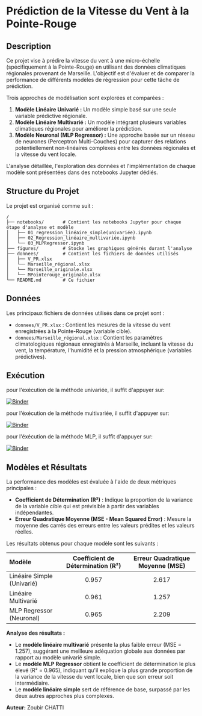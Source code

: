 # Prédiction de la Vitesse du Vent à la Pointe-Rouge

## Description

Ce projet vise à prédire la vitesse du vent à une micro-échelle (spécifiquement à la Pointe-Rouge) en utilisant des données climatiques régionales provenant de Marseille. L'objectif est d'évaluer et de comparer la performance de différents modèles de régression pour cette tâche de prédiction.

Trois approches de modélisation sont explorées et comparées :

1.  **Modèle Linéaire Univarié :** Un modèle simple basé sur une seule variable prédictive régionale.
2.  **Modèle Linéaire Multivarié :** Un modèle intégrant plusieurs variables climatiques régionales pour améliorer la prédiction.
3.  **Modèle Neuronal (MLP Regressor) :** Une approche basée sur un réseau de neurones (Perceptron Multi-Couches) pour capturer des relations potentiellement non-linéaires complexes entre les données régionales et la vitesse du vent locale.

L'analyse détaillée, l'exploration des données et l'implémentation de chaque modèle sont présentées dans des notebooks Jupyter dédiés.

## Structure du Projet

Le projet est organisé comme suit :

```
/
├── notebooks/       # Contient les notebooks Jupyter pour chaque étape d'analyse et modèle
│   ├── 01_regression_linéaire_simple(univariée).ipynb
│   ├── 02_Regression_linéaire_multivariée.ipynb
│   └── 03_MLPRegressor.ipynb
├── figures/         # Stocke les graphiques générés durant l'analyse
├── donnees/         # Contient les fichiers de données utilisés
│   ├── V_PR.xlsx
│   └── Marseille_régional.xlsx
│   └── Marseille_originale.xlsx
│   └── MPointerouge_originale.xlsx
└── README.md        # Ce fichier
```


## Données

Les principaux fichiers de données utilisés dans ce projet sont :

*   `donnees/V_PR.xlsx` : Contient les mesures de la vitesse du vent enregistrées à la Pointe-Rouge (variable cible).
*   `donnees/Marseille_régional.xlsx` : Contient les paramètres climatologiques régionaux enregistrés à Marseille, incluant la vitesse du vent, la température, l'humidité et la pression atmosphérique (variables prédictives).
## Exécution 
pour l'exécution de la méthode univariée, il suffit d'appuyer sur:

[![Binder](https://mybinder.org/badge_logo.svg)](https://mybinder.org/v2/gh/ZoubirCHATTI/Prediction-de-la-vitesse-du-vent/HEAD?filepath=notebooks/01_regression_lineaire_simple_univariee.ipynb)


pour l'éxécution de la méthode multivariée, il suffit d'appuyer sur:

[![Binder](https://mybinder.org/badge_logo.svg)](https://mybinder.org/v2/gh/ZoubirCHATTI/Prediction-de-la-vitesse-du-vent/HEAD?filepath=notebooks/02_Regression_lin%C3%A9aire_multivari%C3%A9e.ipynb)


pour l'éxécution de la méthode MLP, il suffit d'appuyer sur:

[![Binder](https://mybinder.org/badge_logo.svg)](https://mybinder.org/v2/gh/ZoubirCHATTI/Prediction-de-la-vitesse-du-vent/HEAD?filepath=notebooks/03_MLPRegressor.ipynb)



## Modèles et Résultats

La performance des modèles est évaluée à l'aide de deux métriques principales :

*   **Coefficient de Détermination (R²)** : Indique la proportion de la variance de la variable cible qui est prévisible à partir des variables indépendantes.
*   **Erreur Quadratique Moyenne (MSE - Mean Squared Error)** : Mesure la moyenne des carrés des erreurs entre les valeurs prédites et les valeurs réelles.

Les résultats obtenus pour chaque modèle sont les suivants :

| Modèle                   | Coefficient de Détermination (R²) | Erreur Quadratique Moyenne (MSE) |
| :----------------------- | :-------------------------------: | :------------------------------: |
| Linéaire Simple (Univarié) | 0.957                             | 2.617                            |
| Linéaire Multivarié      | 0.961                             | 1.257                            |
| MLP Regressor (Neuronal) | 0.965                             | 2.209                            |

**Analyse des résultats :**

*   Le **modèle linéaire multivarié** présente la plus faible erreur (MSE = 1.257), suggérant une meilleure adéquation globale aux données par rapport au modèle univarié simple.
*   Le **modèle MLP Regressor** obtient le coefficient de détermination le plus élevé (R² = 0.965), indiquant qu'il explique la plus grande proportion de la variance de la vitesse du vent locale, bien que son erreur soit intermédiaire.
*   Le **modèle linéaire simple** sert de référence de base, surpassé par les deux autres approches plus complexes.

**Auteur:** Zoubir CHATTI

